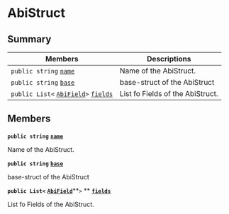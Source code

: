 # AbiStruct

## Summary

| Members                                                                                                                                                                                                                        | Descriptions                     |
| ------------------------------------------------------------------------------------------------------------------------------------------------------------------------------------------------------------------------------ | -------------------------------- |
| `public string` [`name`](EosSharp--Core--Api--v1--AbiStruct.md#class\_eos\_sharp\_1\_1\_core\_1\_1\_api\_1\_1v1\_1\_1\_abi\_struct\_1a8ccf841cb59e451791bcb2e1ac4f1edc)                                                        | Name of the AbiStruct.           |
| `public string` [`base`](EosSharp--Core--Api--v1--AbiStruct.md#class\_eos\_sharp\_1\_1\_core\_1\_1\_api\_1\_1v1\_1\_1\_abi\_struct\_1a28e4a6417a3c9f36164437982c7488a8)                                                        | base-struct of the AbiStruct     |
| `public List<` [`AbiField`](EosSharp--Core--Api--v1--AbiField.md)`>` [`fields`](EosSharp--Core--Api--v1--AbiStruct.md#class\_eos\_sharp\_1\_1\_core\_1\_1\_api\_1\_1v1\_1\_1\_abi\_struct\_1a182fcdaac4e40e868efcb80276e1423e) | List fo Fields of the AbiStruct. |

## Members

**`public string`** [**`name`**](EosSharp--Core--Api--v1--AbiStruct.md#class\_eos\_sharp\_1\_1\_core\_1\_1\_api\_1\_1v1\_1\_1\_abi\_struct\_1a8ccf841cb59e451791bcb2e1ac4f1edc)

Name of the AbiStruct.

**`public string`** [**`base`**](EosSharp--Core--Api--v1--AbiStruct.md#class\_eos\_sharp\_1\_1\_core\_1\_1\_api\_1\_1v1\_1\_1\_abi\_struct\_1a28e4a6417a3c9f36164437982c7488a8)

base-struct of the AbiStruct

**`public List<`** [**`AbiField`**](EosSharp--Core--Api--v1--AbiField.md)**`>` ** [**`fields`**](EosSharp--Core--Api--v1--AbiStruct.md#class\_eos\_sharp\_1\_1\_core\_1\_1\_api\_1\_1v1\_1\_1\_abi\_struct\_1a182fcdaac4e40e868efcb80276e1423e)

List fo Fields of the AbiStruct.
